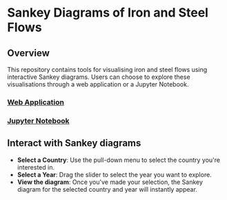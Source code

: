 # Sankey Diagrams of Iron and Steel Flows

## Overview
This repository contains tools for visualising iron and steel flows using interactive Sankey diagrams. Users can choose to explore these visualisations through a web application or a Jupyter Notebook.

### [Web Application](https://steel-flows-sankey.streamlit.app/)

### [Jupyter Notebook](https://github.com/takumawatari/steel-flows-sankey/blob/main/Interactive_Sankey_Steel.ipynb)

## Interact with Sankey diagrams
- **Select a Country**: Use the pull-down menu to select the country you're interested in.
- **Select a Year**: Drag the slider to select the year you want to explore.
- **View the diagram**: Once you've made your selection, the Sankey diagram for the selected country and year will instantly appear.

